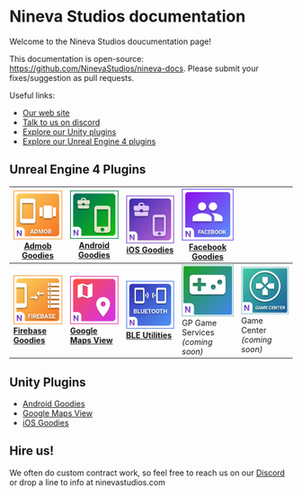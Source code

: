 # Nineva Studios documentation

Welcome to the Nineva Studios doucumentation page!

This documentation is open-source: https://github.com/NinevaStudios/nineva-docs. Please submit your fixes/suggestion as pull requests.

Useful links:

* [Our web site](https://ninevastudios.com)
* [Talk to us on discord](https://bit.ly/nineva_support_discord)
* [Explore our Unity plugins](https://assetstore.unity.com/publishers/5296)
* [Explore our Unreal Engine 4 plugins](https://www.unrealengine.com/marketplace/profile/Nineva+Studios)

## Unreal Engine 4 Plugins

| [<img src="icons/admob-ue.png">](ue-plugins/admob-unreal) <br> [Admob Goodies](ue-plugins/admob-unreal)                 | [<img src="icons/ag-ue.png">](ue-plugins/android-goodies-unreal) <br> [Android Goodies](ue-plugins/android-goodies-unreal) | [<img src="icons/ig-ue.png">](ue-plugins/ios-goodies) <br> [iOS Goodies](ue-plugins/ios-goodies)            | [<img src="icons/facebook-ue.png">](ue-plugins/facebook-goodies) <br> [Facebook Goodies](ue-plugins/facebook-goodies) |                                                                                |
| ----------------------------------------------------------------------------------------------------------------------- | -------------------------------------------------------------------------------------------------------------------------- | ----------------------------------------------------------------------------------------------------------- | ---------------------------------------------------------------------------------------------------------------- | ------------------------------------------------------------------------------ |
| [<img src="icons/firebase-ue.png">](ue-plugins/firebase-unreal) <br> **[Firebase Goodies](ue-plugins/firebase-unreal)** | [<img src="icons/maps-ue.png">](ue-plugins/google-maps-unreal) <br> **[Google Maps View](ue-plugins/google-maps-unreal)**  | [<img src="icons/ble-ue.png">](ue-plugins/ble-utilities) <br> **[BLE Utilities](ue-plugins/ble-utilities)** | [<img src="icons/play-games-ue.png">]() <br> GP Game Services <br> _(coming soon)_                               | [<img src="icons/game-center-ios.png">]() <br>Game Center <br> _(coming soon)_ |

## Unity Plugins

* [Android Goodies](unity-plugins/android-goodies)
* [Google Maps View](unity-plugins/google-maps)
* [iOS Goodies](unity-plugins/ios-goodies)

## Hire us!

We often do custom contract work, so feel free to reach us on our [Discord](https://bit.ly/nineva_support_discord) or drop a line to info at ninevastudios.com
